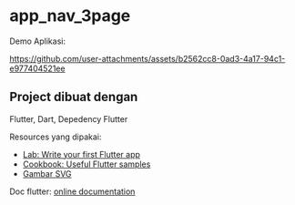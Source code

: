 # app_nav_3page

Demo Aplikasi:

https://github.com/user-attachments/assets/b2562cc8-0ad3-4a17-94c1-e977404521ee


## Project dibuat dengan

Flutter, Dart, Depedency Flutter

Resources yang dipakai:

- [Lab: Write your first Flutter app](https://docs.flutter.dev/get-started/codelab)
- [Cookbook: Useful Flutter samples](https://docs.flutter.dev/cookbook)
- [Gambar SVG](https://svgwave.in/)
  
Doc flutter:
[online documentation](https://docs.flutter.dev/)

